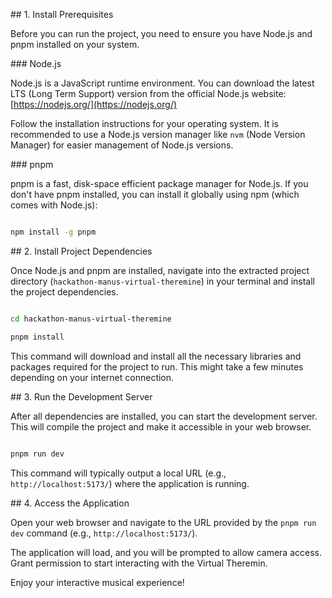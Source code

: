 \## 1. Install Prerequisites



Before you can run the project, you need to ensure you have Node.js and pnpm installed on your system.



\### Node.js



Node.js is a JavaScript runtime environment. You can download the latest LTS (Long Term Support) version from the official Node.js website: \[https://nodejs.org/](https://nodejs.org/)



Follow the installation instructions for your operating system. It is recommended to use a Node.js version manager like `nvm` (Node Version Manager) for easier management of Node.js versions.



\### pnpm



pnpm is a fast, disk-space efficient package manager for Node.js. If you don't have pnpm installed, you can install it globally using npm (which comes with Node.js):



```bash

npm install -g pnpm

```



\## 2. Install Project Dependencies



Once Node.js and pnpm are installed, navigate into the extracted project directory (`hackathon-manus-virtual-theremine`) in your terminal and install the project dependencies.



```bash

cd hackathon-manus-virtual-theremine

pnpm install

```



This command will download and install all the necessary libraries and packages required for the project to run. This might take a few minutes depending on your internet connection.



\## 3. Run the Development Server



After all dependencies are installed, you can start the development server. This will compile the project and make it accessible in your web browser.



```bash

pnpm run dev

```



This command will typically output a local URL (e.g., `http://localhost:5173/`) where the application is running.



\## 4. Access the Application



Open your web browser and navigate to the URL provided by the `pnpm run dev` command (e.g., `http://localhost:5173/`).



The application will load, and you will be prompted to allow camera access. Grant permission to start interacting with the Virtual Theremin.



Enjoy your interactive musical experience!

